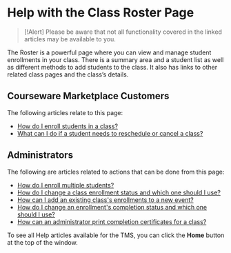 # Help with the Class Roster Page

> [!Alert] Please be aware that not all functionality covered in the linked articles may be available to you.

The Roster is a powerful page where you can view and manage student enrollments in your class. There is a summary area and a student list as well as different methods to add students to the class. It also has links to other related class pages and the class’s details. 

## Courseware Marketplace Customers

The following articles relate to this page:

- [How do I enroll students in a class?](../arvato-marketplace/fulfilling-marketplace-order/enroll-students-in-class.md)
- [What can I do if a student needs to reschedule or cancel a class?](../arvato-marketplace/faq-for-arvato-marketplace/reschedule-cancel-student.md)

## Administrators

The following are articles related to actions that can be done from this page:

- [How do I enroll multiple students?](../tms-administrators/classes/enrollments-roster/enroll-multiple-students.md)
- [How do I change a class enrollment status and which one should I use?](../tms-administrators/classes/enrollments-roster/change-class-enrollment-status-and-which-to-use.md)
- [How can I add an existing class's enrollments to a new event?](../tms-administrators/classes/enrollments-roster/add-existing-class-enrollments-to-new-event.md)
- [How do I change an enrollment's completion status and which one should I use?](../tms-administrators/classes/enrollments-roster/change-enrollments-completion-status-and-which-to-use.md)
- [How can an administrator print completion certificates for a class?](../tms-administrators/classes/schedule/print-completion-certificates-for-class-by-admin.md)

To see all Help articles available for the TMS, you can click the **Home** button at the top of the window.
